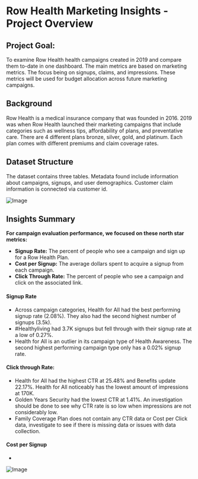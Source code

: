 # Row Health Marketing Insights - Project Overview

## Project Goal: 

To examine Row Health health campaigns created in 2019 and compare them to-date in one dashboard. The main metrics are based on marketing metrics. The focus being on signups, claims, and impressions. These metrics will be used for budget allocation across future marketing campaigns.


## Background

Row Health is a medical insurance company that was founded in 2016. 2019 was when Row Health launched their marketing campaigns that include categories such as wellness tips, affordability of plans, and preventative care. There are 4 different plans bronze, silver, gold, and platinum. Each plan comes with different premiums and claim coverage rates. 


## Dataset Structure

The dataset contains three tables. Metadata found include information about campaigns, signups, and user demographics. Customer claim information is connected via customer id. 

![Image](https://github.com/user-attachments/assets/cf932e7b-87e5-47fa-95b9-5fb1a17fdcdf)

## Insights Summary 

**For campaign evaluation performance, we focused on these north star metrics:**
- **Signup Rate:** The percent of people who see a campaign and sign up for a Row Health Plan.
- **Cost per Signup:** The average dollars spent to acquire a signup from each campaign.
- **Click Through Rate:** The percent of people who see a campaign and click on the associated link.

#### Signup Rate
- Across campaign categories, Health for All had the best performing signup rate (2.08%). They also had the second highest number of signups (3.5k).
- #Healthyliving had 3.7K signups but fell through with their signup rate at a low of 0.27%.
- Health for All is an outlier in its campaign type of Health Awareness. The second highest performing campaign type only has a 0.02% signup rate.

#### Click through Rate:
- Health for All had the highest CTR at 25.48% and Benefits update 22.17%. Health for All noticeably has the lowest amount of impressions at 170K.
- Golden Years Security had the lowest CTR at 1.41%. An investigation should be done to see why CTR rate is so low when impressions are not considerably low.
- Family Coverage Plan does not contain any CTR data or Cost per Click data, investigate to see if there is missing data or issues with data collection.

#### Cost per Signup
- 




![Image](https://github.com/user-attachments/assets/305f298b-a10b-4a48-a09a-a114b2feaf57)







